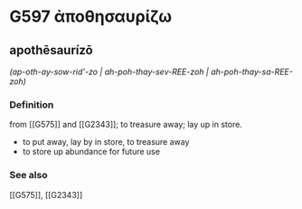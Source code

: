 # G597 ἀποθησαυρίζω

## apothēsaurízō

_(ap-oth-ay-sow-rid'-zo | ah-poh-thay-sev-REE-zoh | ah-poh-thay-sa-REE-zoh)_

### Definition

from [[G575]] and [[G2343]]; to treasure away; lay up in store.

- to put away, lay by in store, to treasure away
- to store up abundance for future use

### See also

[[G575]], [[G2343]]

